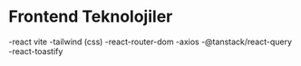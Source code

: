 # Frontend Teknolojiler

-react vite
-tailwind (css)
-react-router-dom
-axios
-@tanstack/react-query
-react-toastify